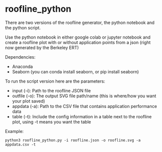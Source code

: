 # roofline_python

There are two versions of the roofline generator, the python notebook and the python script.

Use the python notebook in either google colab or jupyter notebook and create a roofline plot with or without application points from a json (right now generated by the Berkeley ERT)

Dependencies:
* Anaconda 
* Seaborn (you can conda install seaborn, or pip install seaborn)

To run the script version here are the parameters:
* input (-i): Path to the roofline JSON file
* outfile (-o): The output SVG file path/name (this is where/how you want your plot saved)
* appdata (-a): Path to the CSV file that contains application performance data
* table (-t): Include the config information in a table next to the roofline plot, using -t means you want the table
  
Example:
~~~
python3 roofline_python.py -i roofline.json -o roofline.svg -a appdata.csv -t
~~~
  
